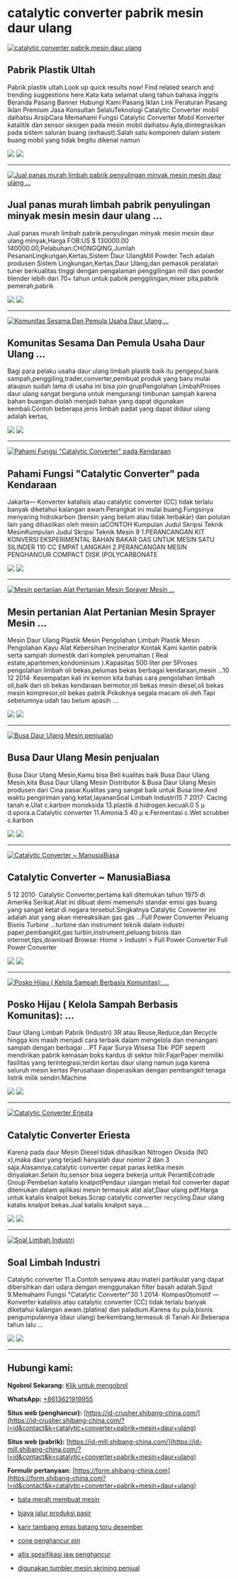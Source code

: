# catalytic converter pabrik mesin daur ulang

<a href="https://swt.shibang-china.com/?l=id&img&k=catalytic+converter+pabrik+mesin+daur+ulang" target="_blank">![catalytic converter pabrik mesin daur ulang](http://static.shibang-china.com/all-800x300/447.jpg)</a>

## Pabrik Plastik Ultah
Pabrik plastik ultah.Look up quick results now! Find related search and trending suggestions here.Kata kata selamat ulang tahun bahasa inggris Beranda Pasang Banner Hubungi Kami Pasang Iklan Link Peraturan Pasang Iklan Premium Jasa Konsultan SelaluTeknologi Catalytic Converter mobil daihatsu ArsipCara Memahami Fungsi Catalytic Converter Mobil Konverter katalitik dan sensor oksigen pada mesin mobil daihatsu Ayla,diintegrasikan pada sistem saluran buang (exhaust).Salah satu komponen dalam sistem buang mobil yang tidak begitu dikenal namun


<a href="https://whatsapp.shibangsoft.com/WhatsApp.php" target="_blank" title="WhatsApp">![](http://static.shibang-china.com/icon/whatsapp.png)</a> <a href="https://swt.shibang-china.com/?l=id&icon&k=catalytic+converter+pabrik+mesin+daur+ulang" target="_blank">![](http://static.shibang-china.com/icon/chat-id.png)</a>

---

<a href="https://swt.shibang-china.com/?l=id&img&k=catalytic+converter+pabrik+mesin+daur+ulang" target="_blank">![Jual panas murah limbah pabrik penyulingan minyak mesin mesin daur ulang …](http://static.shibang-china.com/all-800x300/1384.jpg)</a>

## Jual panas murah limbah pabrik penyulingan minyak mesin mesin daur ulang …
Jual panas murah limbah pabrik penyulingan minyak mesin mesin daur ulang minyak,Harga FOB:US $ 130000.00 140000.00,Pelabuhan:CHONGQING,Jumlah PesananLingkungan,Kertas,Sistem Daur UlangMill Powder Tech adalah produsen Sistem Lingkungan,Kertas,Daur Ulang,dan pemasok peralatan tuner berkualitas tinggi dengan pengalaman penggilingan mill dan powder blender lebih dari 70+ tahun untuk pabrik penggilingan,mixer pita,pabrik pemerah,pabrik


<a href="https://whatsapp.shibangsoft.com/WhatsApp.php" target="_blank" title="WhatsApp">![](http://static.shibang-china.com/icon/whatsapp.png)</a> <a href="https://swt.shibang-china.com/?l=id&icon&k=catalytic+converter+pabrik+mesin+daur+ulang" target="_blank">![](http://static.shibang-china.com/icon/chat-id.png)</a>

---

<a href="https://swt.shibang-china.com/?l=id&img&k=catalytic+converter+pabrik+mesin+daur+ulang" target="_blank">![Komunitas Sesama Dan Pemula Usaha Daur Ulang …](http://static.shibang-china.com/all-800x300/1115.jpg)</a>

## Komunitas Sesama Dan Pemula Usaha Daur Ulang …
Bagi para pelaku usaha daur ulang limbah plastik baik itu pengepul,bank sampah,penggiling,trader,converter,pembuat produk yang baru mulai ataupun sudah lama di usaha ini bisa join grupPengolahan LimbahProses daur ulang sangat berguna untuk mengurangi timbunan sampah karena bahan buangan diolah menjadi bahan yang dapat digunakan kembali.Contoh beberapa jenis limbah padat yang dapat didaur ulang adalah kertas,


<a href="https://whatsapp.shibangsoft.com/WhatsApp.php" target="_blank" title="WhatsApp">![](http://static.shibang-china.com/icon/whatsapp.png)</a> <a href="https://swt.shibang-china.com/?l=id&icon&k=catalytic+converter+pabrik+mesin+daur+ulang" target="_blank">![](http://static.shibang-china.com/icon/chat-id.png)</a>

---

<a href="https://swt.shibang-china.com/?l=id&img&k=catalytic+converter+pabrik+mesin+daur+ulang" target="_blank">![Pahami Fungsi "Catalytic Converter" pada Kendaraan](http://static.shibang-china.com/all-800x300/778.jpg)</a>

## Pahami Fungsi "Catalytic Converter" pada Kendaraan
Jakarta— Konverter katalisis atau catalytic converter (CC) tidak terlalu banyak diketahui kalangan awam.Perangkat ini mulai buang.Fungsinya menyaring hidrokarbon (bensin yang belum atau tidak terbakar) dan polutan lain yang dihasilkan oleh mesin.iaCONTOH Kumpulan Judul Skripsi Teknik MesinKumpulan Judul Skripsi Teknik Mesin 9 1.PERANCANGAN KIT KONVERSI EKSPERIMENTAL BAHAN BAKAR GAS UNTUK MESIN SATU SILINDER 110 CC EMPAT LANGKAH 2.PERANCANGAN MESIN PENGHANCUR COMPACT DISK (POLYCARBONATE


<a href="https://whatsapp.shibangsoft.com/WhatsApp.php" target="_blank" title="WhatsApp">![](http://static.shibang-china.com/icon/whatsapp.png)</a> <a href="https://swt.shibang-china.com/?l=id&icon&k=catalytic+converter+pabrik+mesin+daur+ulang" target="_blank">![](http://static.shibang-china.com/icon/chat-id.png)</a>

---

<a href="https://swt.shibang-china.com/?l=id&img&k=catalytic+converter+pabrik+mesin+daur+ulang" target="_blank">![Mesin pertanian Alat Pertanian Mesin Sprayer Mesin …](http://static.shibang-china.com/all-800x300/1058.jpg)</a>

## Mesin pertanian Alat Pertanian Mesin Sprayer Mesin …
Mesin Daur Ulang Plastik Mesin Pengolahan Limbah Plastik Mesin Pengolahan Kayu Alat Kebersihan Incinerator Kontak Kami kantin pabrik serta sampah domestik dari komplek perumahan ( Real estate,apartemen,kondominium ).Kapasitas 500 liter per 5Proses pengolahan limbah oli bekas,pelumas bekas berbagai kendaraan,mesin …10 12 2014· Kesempatan kali ini kemon kita bahas cara pengolahan limbah oli,baik dari oli bekas kendaraan bermotor,oli bekas mesin diesel,oli bekas mesin kompresor,oli bekas pabrik.Pokoknya segala macam oli deh.Tapi sebelumnya udah tau belum apasih …


<a href="https://whatsapp.shibangsoft.com/WhatsApp.php" target="_blank" title="WhatsApp">![](http://static.shibang-china.com/icon/whatsapp.png)</a> <a href="https://swt.shibang-china.com/?l=id&icon&k=catalytic+converter+pabrik+mesin+daur+ulang" target="_blank">![](http://static.shibang-china.com/icon/chat-id.png)</a>

---

<a href="https://swt.shibang-china.com/?l=id&img&k=catalytic+converter+pabrik+mesin+daur+ulang" target="_blank">![Busa Daur Ulang Mesin penjualan](http://static.shibang-china.com/all-800x300/810.jpg)</a>

## Busa Daur Ulang Mesin penjualan
Busa Daur Ulang Mesin,Kamu bisa Beli kualitas baik Busa Daur Ulang Mesin,kita Busa Daur Ulang Mesin Distributor & Busa Daur Ulang Mesin produsen dari Cina pasar.Kualitas yang sangat baik untuk Busa line.And waktu pengiriman yang ketat,layananSoal Limbah Industri15 7 2017· Cacing tanah e.Ulat c.karbon monoksida 13.plastik d.hidrogen.kecuali.0 5 µ d.spora.a.Catalytic converter 11.Amonia.5 40 µ e.Fermentasi c.Wet scrubber c.karbon


<a href="https://whatsapp.shibangsoft.com/WhatsApp.php" target="_blank" title="WhatsApp">![](http://static.shibang-china.com/icon/whatsapp.png)</a> <a href="https://swt.shibang-china.com/?l=id&icon&k=catalytic+converter+pabrik+mesin+daur+ulang" target="_blank">![](http://static.shibang-china.com/icon/chat-id.png)</a>

---

<a href="https://swt.shibang-china.com/?l=id&img&k=catalytic+converter+pabrik+mesin+daur+ulang" target="_blank">![Catalytic Converter ~ ManusiaBiasa](http://static.shibang-china.com/all-800x300/1080.jpg)</a>

## Catalytic Converter ~ ManusiaBiasa
5 12 2010· Catalytic Converter,pertama kali ditemukan tahun 1975 di Amerika Serikat.Alat ini dibuat demi memenuhi standar emisi gas buang yang sangat ketat di negara tersebut.Singkatnya Catalytic Converter ini adalah alat yang akan mereaksikan gas gas …Full Power Converter Peluang Bisnis Turbine …turbine dan instrument teknik dalam industri paper,pembangkit,gas turbin,instrument,peluang bisnis dan internet,tips,download Browse: Home > Industri > Full Power Converter Full Power Converter


<a href="https://whatsapp.shibangsoft.com/WhatsApp.php" target="_blank" title="WhatsApp">![](http://static.shibang-china.com/icon/whatsapp.png)</a> <a href="https://swt.shibang-china.com/?l=id&icon&k=catalytic+converter+pabrik+mesin+daur+ulang" target="_blank">![](http://static.shibang-china.com/icon/chat-id.png)</a>

---

<a href="https://swt.shibang-china.com/?l=id&img&k=catalytic+converter+pabrik+mesin+daur+ulang" target="_blank">![Posko Hijau ( Kelola Sampah Berbasis Komunitas): …](http://static.shibang-china.com/all-800x300/133.jpg)</a>

## Posko Hijau ( Kelola Sampah Berbasis Komunitas): …
Daur Ulang Limbah Pabrik (Industri) 3R atau Reuse,Reduce,dan Recycle hingga kini masih menjadi cara terbaik dalam mengelola dan menangani sampah dengan berbagai …PT Fajar Surya Wisesa Tbk· PDF seperti mendirikan pabrik kemasan boks kardus di sektor hilir.FajarPaper memiliki fasilitas yang terintegrasi,terdiri kertas daur ulang namun juga karena seluruh mesin kertas Perusahaan dioperasikan dengan pembangkit tenaga listrik milik sendiri.Machine


<a href="https://whatsapp.shibangsoft.com/WhatsApp.php" target="_blank" title="WhatsApp">![](http://static.shibang-china.com/icon/whatsapp.png)</a> <a href="https://swt.shibang-china.com/?l=id&icon&k=catalytic+converter+pabrik+mesin+daur+ulang" target="_blank">![](http://static.shibang-china.com/icon/chat-id.png)</a>

---

<a href="https://swt.shibang-china.com/?l=id&img&k=catalytic+converter+pabrik+mesin+daur+ulang" target="_blank">![Catalytic Converter Eriesta](http://static.shibang-china.com/all-800x300/614.jpg)</a>

## Catalytic Converter Eriesta
Karena pada daur Mesin Diesel tidak dihasilkan Nitrogen Oksida (NO x),maka daur yang terjadi hanyalah daur nomor 2 dan 3 saja.Alasannya,catalytic converter cepat panas ketika mesin dinyalakan.Selain itu,sensor bisa segera bekerja untuk PerantiEcotrade Group Pembelian katalis knalpotPendaur ulangan metail foil converter dapat ditemukan dalam aplikasi mesin termasuk alat alat,Daur ulang pdf.Harga untuk katalis knalpot bekas.Scrap catalytic converter recycling.Daur ulang katalis knalpot bekas.Jual katalis knalpot saya.…


<a href="https://whatsapp.shibangsoft.com/WhatsApp.php" target="_blank" title="WhatsApp">![](http://static.shibang-china.com/icon/whatsapp.png)</a> <a href="https://swt.shibang-china.com/?l=id&icon&k=catalytic+converter+pabrik+mesin+daur+ulang" target="_blank">![](http://static.shibang-china.com/icon/chat-id.png)</a>

---

<a href="https://swt.shibang-china.com/?l=id&img&k=catalytic+converter+pabrik+mesin+daur+ulang" target="_blank">![Soal Limbah Industri](http://static.shibang-china.com/all-800x300/791.jpg)</a>

## Soal Limbah Industri
Catalytic converter 11.a.Contoh senyawa atau materi partikulat yang dapat dibersihkan dari udara dengan menggunakan filter basah adalah.Siput 9.Memahami Fungsi "Catalytic Converter"30 1 2014· KompasOtomotif — Konverter katalisis atau catalytic converter (CC) tidak terlalu banyak diketahui kalangan awam.(platina) dan paladium.Karena itu pula,bisnis pengumpulannya (daur ulang) berkembang,termasuk di Tanah Air.Beberapa tahun lalu …


<a href="https://whatsapp.shibangsoft.com/WhatsApp.php" target="_blank" title="WhatsApp">![](http://static.shibang-china.com/icon/whatsapp.png)</a> <a href="https://swt.shibang-china.com/?l=id&icon&k=catalytic+converter+pabrik+mesin+daur+ulang" target="_blank">![](http://static.shibang-china.com/icon/chat-id.png)</a>

---
## Hubungi kami:

**Ngobrol Sekarang:** [Klik untuk mengobrol](https://swt.shibang-china.com?l=id&contact&k=catalytic+converter+pabrik+mesin+daur+ulang)

**WhatsApp:**  [+8613621919955](https://whatsapp.shibangsoft.com/WhatsApp.php)

**Situs web (penghancur):** [https://id-crusher.shibang-china.com/](https://id-crusher.shibang-china.com/?l=id&contact&k=catalytic+converter+pabrik+mesin+daur+ulang)

**Situs web (pabrik):** [https://id-mill.shibang-china.com/](https://id-mill.shibang-china.com/?l=id&contact&k=catalytic+converter+pabrik+mesin+daur+ulang)

**Formulir pertanyaan:** [https://form.shibang-china.com](https://form.shibang-china.com?l=id&contact&k=catalytic+converter+pabrik+mesin+daur+ulang)

* [bata merah membuat mesin](../21/bata%20merah%20membuat%20mesin.md)

* [biaya jalur produksi pasir](../27/biaya%20jalur%20produksi%20pasir.md)

* [karir tambang emas batang toru desember](../29/karir%20tambang%20emas%20batang%20toru%20desember.md)

* [cone penghancur pin](../21/cone%20penghancur%20pin.md)

* [allis spesifikasi jaw penghancur](../23/allis%20spesifikasi%20jaw%20penghancur.md)

* [digunakan tumbler mesin skrining penjual](../29/digunakan%20tumbler%20mesin%20skrining%20penjual.md)